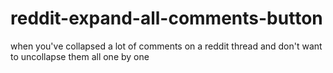 # reddit-expand-all-comments-button
when you've collapsed a lot of comments on a reddit thread and don't want to uncollapse them all one by one
